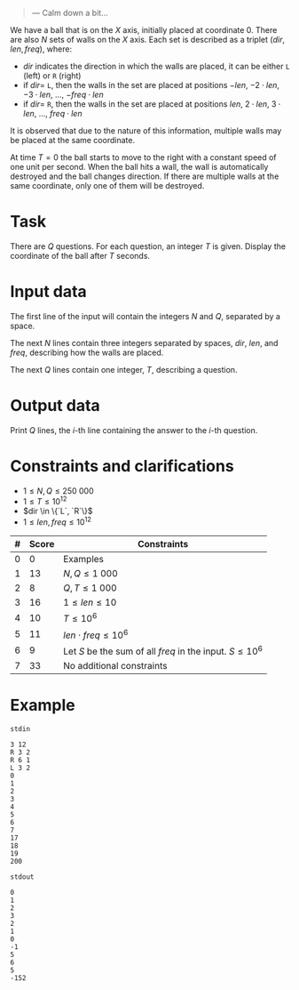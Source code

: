 > — Calm down a bit...

We have a ball that is on the $X$ axis, initially placed at coordinate $0$. There are also $N$ sets of walls on the $X$ axis. Each set is described as a triplet $(dir, len, freq)$, where:

* $dir$ indicates the direction in which the walls are placed, it can be either `L` (left) or `R` (right)
* if $dir=$ `L`, then the walls in the set are placed at positions $\displaystyle -len$, $\displaystyle -2 \cdot len$, $\displaystyle -3 \cdot len$, ..., $\displaystyle -freq \cdot len$
* if $dir=$ `R`, then the walls in the set are placed at positions $\displaystyle len$, $\displaystyle 2 \cdot len$, $\displaystyle 3 \cdot len$, ..., $\displaystyle freq \cdot len$

It is observed that due to the nature of this information, multiple walls may be placed at the same coordinate.

At time $T=0$ the ball starts to move to the right with a constant speed of one unit per second. When the ball hits a wall, the wall is automatically destroyed and the ball changes direction. If there are multiple walls at the same coordinate, only one of them will be destroyed.

# Task

There are $Q$ questions. For each question, an integer $T$ is given. Display the coordinate of the ball after $T$ seconds.

# Input data

The first line of the input will contain the integers $N$ and $Q$, separated by a space.

The next $N$ lines contain three integers separated by spaces, $dir$, $len$, and $freq$, describing how the walls are placed.

The next $Q$ lines contain one integer, $T$, describing a question. 

# Output data

Print $Q$ lines, the $i$-th line containing the answer to the $i$-th question.

# Constraints and clarifications

* $1 \leq N, Q \leq 250\ 000$
* $1 \leq T \leq 10^{12}$
* $dir \in \{`L`, `R`\}$
* $1 \leq len, freq \leq 10^{12}$

| # | Score | Constraints          |
| - | -------- | ------------------- |
| 0 | 0       | Examples |
| 1 | 13      | $N, Q \leq 1 \ 000$|
| 2 | 8       | $Q, T \leq 1 \ 000$|
| 3 | 16      | $1 \leq len \leq 10$|
| 4 | 10      | $T \leq 10^6$|
| 5 | 11      | $len \cdot freq \leq 10^6$|
| 6 | 9       | Let $S$ be the sum of all $freq$ in the input. $S \leq 10^6$|
| 7 | 33      | No additional constraints|

# Example

`stdin`
```
3 12
R 3 2
R 6 1
L 3 2
0
1
2
3
4
5
6
7
17
18
19
200
```

`stdout`
```
0
1
2
3
2
1
0
-1
5
6
5
-152
